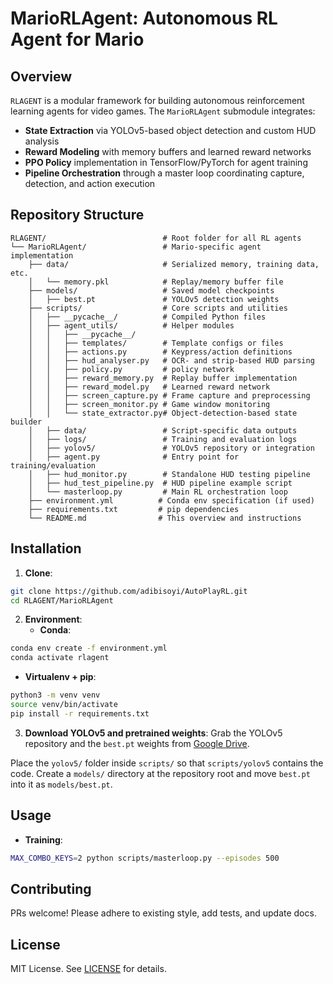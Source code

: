 # MarioRLAgent: Autonomous RL Agent for Mario

## Overview

`RLAGENT` is a modular framework for building autonomous reinforcement learning agents for video games. The `MarioRLAgent` submodule integrates:

* **State Extraction** via YOLOv5-based object detection and custom HUD analysis
* **Reward Modeling** with memory buffers and learned reward networks
* **PPO Policy** implementation in TensorFlow/PyTorch for agent training
* **Pipeline Orchestration** through a master loop coordinating capture, detection, and action execution

## Repository Structure

```
RLAGENT/                          # Root folder for all RL agents
└── MarioRLAgent/                 # Mario-specific agent implementation
    ├── data/                     # Serialized memory, training data, etc.
    │   └── memory.pkl            # Replay/memory buffer file
    ├── models/                   # Saved model checkpoints
    │   ├── best.pt               # YOLOv5 detection weights
    ├── scripts/                  # Core scripts and utilities
    │   ├── __pycache__/          # Compiled Python files
    │   ├── agent_utils/          # Helper modules
    │   │   ├── __pycache__/
    │   │   ├── templates/        # Template configs or files
    │   │   ├── actions.py        # Keypress/action definitions
    │   │   ├── hud_analyser.py   # OCR- and strip-based HUD parsing
    │   │   ├── policy.py         # policy network
    │   │   ├── reward_memory.py  # Replay buffer implementation
    │   │   ├── reward_model.py   # Learned reward network
    │   │   ├── screen_capture.py # Frame capture and preprocessing
    │   │   ├── screen_monitor.py # Game window monitoring
    │   │   └── state_extractor.py# Object-detection-based state builder
    │   ├── data/                 # Script-specific data outputs
    │   ├── logs/                 # Training and evaluation logs
    │   ├── yolov5/               # YOLOv5 repository or integration
    │   ├── agent.py              # Entry point for training/evaluation
    │   ├── hud_monitor.py        # Standalone HUD testing pipeline
    │   ├── hud_test_pipeline.py  # HUD pipeline example script
    │   └── masterloop.py         # Main RL orchestration loop
    ├── environment.yml          # Conda env specification (if used)
    ├── requirements.txt         # pip dependencies
    └── README.md                # This overview and instructions
```

## Installation

1. **Clone**:

```bash
git clone https://github.com/adibisoyi/AutoPlayRL.git
cd RLAGENT/MarioRLAgent
```
2. **Environment**:
   - **Conda**:
```bash
conda env create -f environment.yml
conda activate rlagent
```

 - **Virtualenv + pip**:

```bash
python3 -m venv venv
source venv/bin/activate
pip install -r requirements.txt
```
3. **Download YOLOv5 and pretrained weights**:
Grab the YOLOv5 repository and the `best.pt` weights from [Google Drive]((https://drive.google.com/drive/folders/1DHswa77ZItY7tJHxB_ejbhvlIkoMAFrm?usp=drive_link)).

Place the `yolov5/` folder inside `scripts/` so that `scripts/yolov5` contains the code.
Create a `models/` directory at the repository root and move `best.pt` into it as `models/best.pt`.

## Usage
- **Training**:
```bash
MAX_COMBO_KEYS=2 python scripts/masterloop.py --episodes 500
```


## Contributing

PRs welcome! Please adhere to existing style, add tests, and update docs.

## License

MIT License. See [LICENSE](LICENSE) for details.
